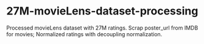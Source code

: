 # 27M-movieLens-dataset-processing
Processed movieLens dataset with 27M ratings. Scrap poster_url from IMDB for movies; Normalized ratings with decoupling normalization.
